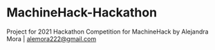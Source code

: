 # MachineHack-Hackathon
Project for 2021 Hackathon Competition for MachineHack
by Alejandra Mora | alemora222@gmail.com
